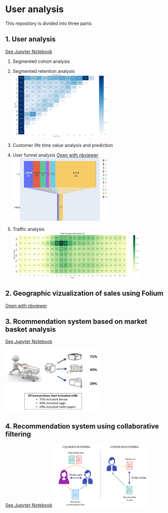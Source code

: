 # User analysis

This repository is divided into three parts:


## 1. User analysis
[See Jupyter Notebook](cohort%20retention%20and%20CLV.ipynb)
  1. Segmented cohort analysis
  2. Segmented retention analysis
      <img src="image/img_RetentionHeatmap.png" height="200" width="300">
  3. Customer life time value analysis and prediction
  4. User funnel analysis  [Open with nbviewer](https://nbviewer.jupyter.org/github/reejungkim/User-Analysis/blob/master/Expedia%20Funnel%20analysis.ipynb)
      <img src="image/img_funnel.png" height="200" width="300">

  5. Traffic analysis
      <img src="/image/traffic_heatmap.png" height="150" width="400">
  
## 2. Geographic vizualization of sales using Folium
  [Open with nbviewer](https://nbviewer.jupyter.org/github/reejungkim/User-Analysis/blob/master/Geographic%20mapping%20-%20Folium.ipynb)

## 3. Rcommendation system based on market basket analysis
[See Jupyter Notebook](Market%20Basket%20Analysis.ipynb)
<!-- ![market basket](image/market%20basket%20analysis.jpg) -->
<img src="image/market%20basket%20analysis.jpg" height="200" width="300">

## 4. Recommendation system using collaborative filtering
[See Jupyter Notebook](Movie%20recommendation%20system.ipynb)
<img src="image/collabFilter.png" height="200" width="300">

